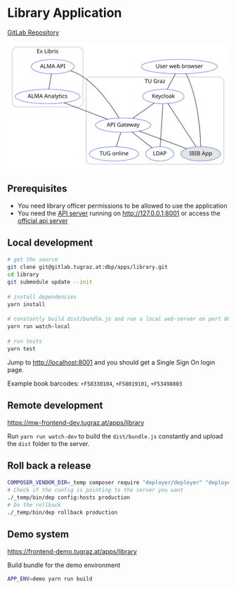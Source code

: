 # Library Application

[GitLab Repository](https://gitlab.tugraz.at/dbp/apps/library)

![overview](docs/overview.svg)

## Prerequisites

- You need library officer permissions to be allowed to use the application
- You need the [API server](https://gitlab.tugraz.at/dbp/middleware/api) running on <http://127.0.0.1:8001> or access the [official api server](https://api.tugraz.at/)

## Local development

```bash
# get the source
git clone git@gitlab.tugraz.at:dbp/apps/library.git
cd library
git submodule update --init

# install dependencies
yarn install

# constantly build dist/bundle.js and run a local web-server on port 8001 
yarn run watch-local

# run tests
yarn test
```

Jump to <http://localhost:8001> and you should get a Single Sign On login page.

Example book barcodes: `+F58330104`, `+F58019101`, `+F53498803`


## Remote development

<https://mw-frontend-dev.tugraz.at/apps/library>

Run `yarn run watch-dev` to build the `dist/bundle.js` constantly and upload the `dist` folder to the server.

## Roll back a release

```bash
COMPOSER_VENDOR_DIR=_temp composer require "deployer/deployer" "deployer/recipes"
# Check if the config is pointing to the server you want
./_temp/bin/dep config:hosts production
# Do the rollback
./_temp/bin/dep rollback production
```

## Demo system

<https://frontend-demo.tugraz.at/apps/library>

Build bundle for the demo environment

```bash
APP_ENV=demo yarn run build
```
